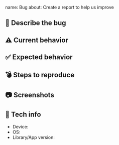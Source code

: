 name: Bug
about: Create a report to help us improve

## 🐛 Describe the bug
<!-- A clear and concise description of what the bug is. -->

## ⚠️ Current behavior
<!-- A clear and concise description of what you expected to happen. -->

## ✅ Expected behavior
<!-- A clear and concise description of what you expected to happen. -->

## 💣 Steps to reproduce
<!-- How we can reproduce the behavior: -->

## 📷 Screenshots
<!-- If applicable, add screenshots to help explain your problem. -->

## 📱 Tech info
-    Device: <!-- e.g. Nexus One -->
-    OS: <!-- e.g. 7.1.1 -->
-    Library/App version: <!-- e.g. 1.0.0 -->
